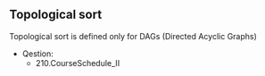 ## Topological sort
Topological sort is defined only for DAGs (Directed Acyclic Graphs)

- Qestion:
    - 210.CourseSchedule_II